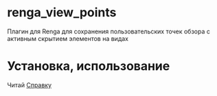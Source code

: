 # renga_view_points
Плагин для Renga для сохранения пользовательских точек обзора с активным скрытием элементов на видах

# Установка, использование

Читай [Справку](https://github.com/GeorgGrebenyuk/renga_view_points/wiki)
